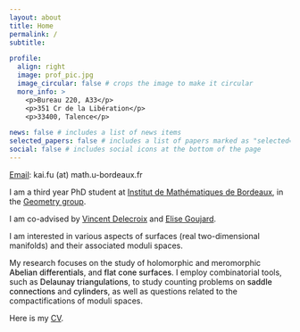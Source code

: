 ```yaml
---
layout: about
title: Home
permalink: /
subtitle: 

profile:
  align: right
  image: prof_pic.jpg
  image_circular: false # crops the image to make it circular
  more_info: > 
    <p>Bureau 220, A33</p>
    <p>351 Cr de la Libération</p>
    <p>33400, Talence</p>

news: false # includes a list of news items
selected_papers: false # includes a list of papers marked as "selected={true}"
social: false # includes social icons at the bottom of the page
---
```


<style>
  .bold-text {
    font-weight: bold; /* 使文字粗体 */
    font-weight: 500; /* 700 或更高的值可增强粗体效果 */
  }
</style>

<span class="font-weight-light"><a href="mailto:kai.fu@math.u-bordeaux.fr">Email</a>: kai.fu (at) math.u-bordeaux.fr</span>

<span class="font-weight-light">I am a third year PhD student at [Institut de Mathématiques de Bordeaux](https://www.math.u-bordeaux.fr/imb/), in the [Geometry group](https://www.math.u-bordeaux.fr/imb/geometrie).</span>

<span class="font-weight-light">I am co-advised by [Vincent Delecroix](https://www.labri.fr/perso/vdelecro/) and [Elise Goujard](https://www.math.u-bordeaux.fr/~egoujard/).</span>

<span class="font-weight-light">I am interested in various aspects of surfaces (real two-dimensional manifolds) and their associated moduli spaces.</span>

<span class="font-weight-light">My research focuses on the study of </span> 
<span class="bold-text"></span> <span class="font-weight-light">holomorphic and meromorphic</span> 
<span class="bold-text"> Abelian differentials</span>, 
<span class="font-weight-light">and</span> <span class="bold-text">flat cone surfaces</span>.
<span class="font-weight-light">I employ combinatorial tools, such as</span> 
<span class="bold-text">Delaunay triangulations</span><span class="font-weight-light">, to study counting problems on</span> 
<span class="bold-text">saddle connections</span> 
<span class="font-weight-light">and</span> 
<span class="bold-text">cylinders</span><span class="font-weight-light">, as well as questions related to the compactifications of moduli spaces.</span>

<span class="font-weight-light">Here is my <a href='./cv/cv.pdf'>CV</a>.</span>



